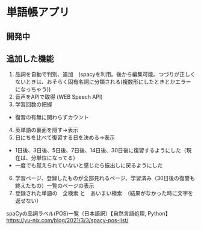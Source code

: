 # 単語帳アプリ
## 開発中
 

## 追加した機能  
1. 品詞を自動で判別、追加　(spacyを利用。後から編集可能。つづりが正しくないときは、おそらく固有名詞に分類される(複数形にしたときとかエラーになっちゃう))
2. 音声をAPIで取得 (WEB Speech API)
3. 学習回数の把握
- 復習の有無に関わらずカウント
4. 英単語の裏面を隠す→表示  
5. 日にちを比べて復習する日を決める→表示 
- 1日後、3日後、5日後、7日後、14日後、30日後に復習するようにした（現在は、分単位になってる）
- 一度でも覚えられていないと感じたら振出しに戻るようにした
6. 学習ページ、登録したものが全部見れるページ、学習済み（30日後の復讐も終えたもの）一覧のページの表示
7. 登録された単語の　全検索 と　あいまい検索　（結果がなかった時に文字を返せない）

spaCyの品詞ラベル(POS)一覧（日本語訳）【自然言語処理, Python】  
https://yu-nix.com/blog/2021/3/3/spacy-pos-list/
